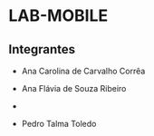 # LAB-MOBILE


## Integrantes

- Ana Carolina de Carvalho Corrêa

- Ana Flávia de Souza Ribeiro

-

- Pedro Talma Toledo

